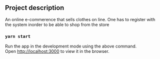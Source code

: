 ## Project description
An online e-commerence that sells clothes on line.
One has to register with the system inorder to be able to shop from the store

### `yarn start`
Run the app in the development mode using the above command.<br />
Open [http://localhost:3000](http://localhost:3000) to view it in the browser.

